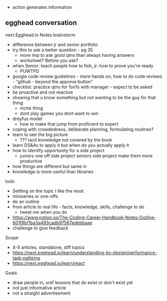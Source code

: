 - action generates information


## egghead conversation

next.Egghead.io Notes brainstorm

- difference between jr and senior portfolio
- try this to ask a better question - pg 35
	- more imp to ask good qtns than  always having answers
	- worksheet? Before you ask?
- when Senior: teach people how to fish, jr: how to prove you're ready
	- PUWTPD
- google code review guidelines - more hands on, how to do code reviews - "github - beyond the approve button"
- checklist: practice qtns for 1on1s with manager - expect to be asked
- be proactive and not reactive
- showing that u know something but not wanting to be the guy for that thing
	- niche thing
	- dont play games you dont want to win
- dreyfus model
	- how to make that jump from proficient to expert
- coping with crowdedness, deliberate planning, formulating routines?
- learn to see the big picture
	- ???  tacit knowledge not covered by the book
- learn DS&As to apply it but when do you actually apply it
- how to identify opportunity for a side project
	- juniors one off side project seniors side project make them more productive
- how things are different but same in 
- knowledge is more useful than libraries

todo
- Settling on the topic I like the most
- miniseries or one-offs
- do an outline
- from article to real life - facts, knowledge, skills, challenge to do
	- tweet me when you do 
- https://www.notion.so/The-Coding-Career-Handbook-Notes-Outline-601f8bf1ba3a493cadb97567edebbaae 
- challenge to give feedback

Scope
- 4-5 articles, standalone, diff topics
- https://next.egghead.io/learn/understanding-by-design/performance-task-patterns
- https://next.egghead.io/learn/react 

Goals
- draw people in, xref lessons that do exist or don't exist yet
- not just informative article
- not a straight advertisement